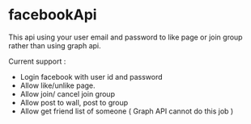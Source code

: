 # facebookApi
This api using your user email and password to like page or join group rather than using graph api.

Current support :
- Login facebook with user id and password
- Allow like/unlike page.
- Allow join/ cancel join group
- Allow post to wall, post to group
- Allow get friend list of someone ( Graph API cannot do this job )
